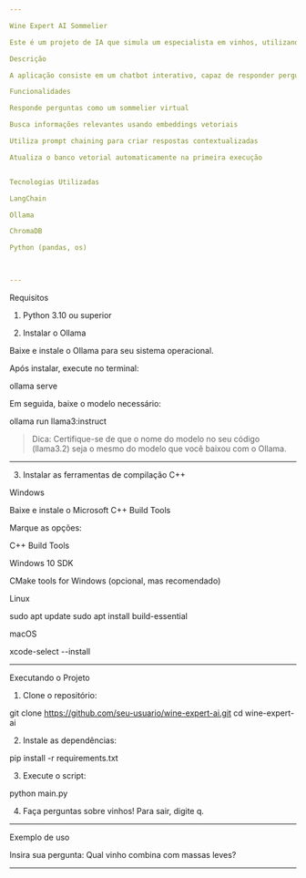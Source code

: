 ```yaml
---

Wine Expert AI Sommelier

Este é um projeto de IA que simula um especialista em vinhos, utilizando modelos da Ollama integrados com a biblioteca LangChain para responder perguntas com base em dados reais de vinhos avaliados.

Descrição

A aplicação consiste em um chatbot interativo, capaz de responder perguntas específicas sobre vinhos utilizando informações previamente vetorizadas de um dataset (top_rated_wines.csv). As respostas são geradas a partir de um modelo de linguagem baseado no LLaMA 3.2, com embeddings de alta performance (mxbai-embed-large) para busca semântica.

Funcionalidades

Responde perguntas como um sommelier virtual

Busca informações relevantes usando embeddings vetoriais

Utiliza prompt chaining para criar respostas contextualizadas

Atualiza o banco vetorial automaticamente na primeira execução


Tecnologias Utilizadas

LangChain

Ollama

ChromaDB

Python (pandas, os)



---
```


Requisitos

1. Python 3.10 ou superior

2. Instalar o Ollama

Baixe e instale o Ollama para seu sistema operacional.

Após instalar, execute no terminal:

ollama serve

Em seguida, baixe o modelo necessário:

ollama run llama3:instruct


> Dica: Certifique-se de que o nome do modelo no seu código (llama3.2) seja o mesmo do modelo que você baixou com o Ollama.




---

3. Instalar as ferramentas de compilação C++

Windows

Baixe e instale o Microsoft C++ Build Tools

Marque as opções:

C++ Build Tools

Windows 10 SDK

CMake tools for Windows (opcional, mas recomendado)



Linux

sudo apt update
sudo apt install build-essential

macOS

xcode-select --install


---

Executando o Projeto

1. Clone o repositório:

git clone https://github.com/seu-usuario/wine-expert-ai.git
cd wine-expert-ai


2. Instale as dependências:

pip install -r requirements.txt


3. Execute o script:

python main.py


4. Faça perguntas sobre vinhos! Para sair, digite q.




---

Exemplo de uso

Insira sua pergunta: Qual vinho combina com massas leves?


---


